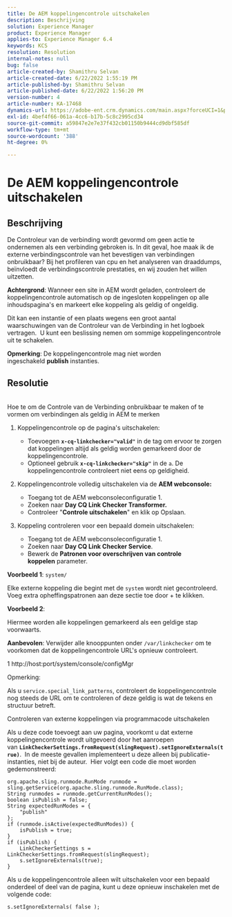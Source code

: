 ```yaml
---
title: De AEM koppelingencontrole uitschakelen
description: Beschrijving
solution: Experience Manager
product: Experience Manager
applies-to: Experience Manager 6.4
keywords: KCS
resolution: Resolution
internal-notes: null
bug: false
article-created-by: Shamithru Selvan
article-created-date: 6/22/2022 1:55:19 PM
article-published-by: Shamithru Selvan
article-published-date: 6/22/2022 1:56:20 PM
version-number: 4
article-number: KA-17468
dynamics-url: https://adobe-ent.crm.dynamics.com/main.aspx?forceUCI=1&pagetype=entityrecord&etn=knowledgearticle&id=ae18d9f1-32f2-ec11-bb3d-6045bd01576a
exl-id: 4bef4f66-061a-4cc6-b17b-5c8c2995cd34
source-git-commit: a59847e2e7e37f432cb01150b9444cd9dbf585df
workflow-type: tm+mt
source-wordcount: '388'
ht-degree: 0%

---
```


# De AEM koppelingencontrole uitschakelen

## Beschrijving

De Controleur van de verbinding wordt gevormd om geen actie te ondernemen als een verbinding gebroken is. In dit geval, hoe maak ik de externe verbindingscontrole van het bevestigen van verbindingen onbruikbaar? Bij het profileren van cpu en het analyseren van draaddumps, beïnvloedt de verbindingscontrole prestaties, en wij zouden het willen uitzetten.

<b>Achtergrond</b>: Wanneer een site in AEM wordt geladen, controleert de koppelingencontrole automatisch op de ingesloten koppelingen op alle inhoudspagina&#39;s en markeert elke koppeling als geldig of ongeldig.

Dit kan een instantie of een plaats wegens een groot aantal waarschuwingen van de Controleur van de Verbinding in het logboek vertragen.  U kunt een beslissing nemen om sommige koppelingencontrole uit te schakelen.

<b>Opmerking</b>: De koppelingencontrole mag niet worden ingeschakeld <b>publish</b> instanties.

## Resolutie

<br>Hoe te om de Controle van de Verbinding onbruikbaar te maken of te vormen om verbindingen als geldig in AEM te merken

1. Koppelingencontrole op de pagina&#39;s uitschakelen:

   - Toevoegen <b>`x-cq-linkchecker="valid"`</b> in de tag om ervoor te zorgen dat koppelingen altijd als geldig worden gemarkeerd door de koppelingencontrole.
   - Optioneel gebruik <b>`x-cq-linkchecker="skip"`</b> in de `a`. De koppelingencontrole controleert niet eens op geldigheid.

2. Koppelingencontrole volledig uitschakelen via de <b>AEM webconsole:</b>

   - Toegang tot de AEM webconsoleconfiguratie 1.
   - Zoeken naar <b>Day CQ Link Checker Transformer.</b>
   - Controleer &quot;<b>Controle uitschakelen</b>&quot; en klik op Opslaan.

3. Koppeling controleren voor een bepaald domein uitschakelen:

   - Toegang tot de AEM webconsoleconfiguratie 1.
   - Zoeken naar <b>Day CQ Link Checker Service</b>.
   - Bewerk de <b>Patronen voor overschrijven van controle koppelen</b> parameter.

<b>Voorbeeld 1</b>: `system/`

Elke externe koppeling die begint met de `system` wordt niet gecontroleerd.  Voeg extra opheffingspatronen aan deze sectie toe door + te klikken.

<b>Voorbeeld 2</b>:

Hiermee worden alle koppelingen gemarkeerd als een geldige stap voorwaarts.

<b>Aanbevolen</b>: Verwijder alle knooppunten onder `/var/linkchecker` om te voorkomen dat de koppelingencontrole URL&#39;s opnieuw controleert.

1 http://host:port/system/console/configMgr

Opmerking:

Als u `service.special_link_patterns`, controleert de koppelingencontrole nog steeds de URL om te controleren of deze geldig is wat de tekens en structuur betreft.

Controleren van externe koppelingen via programmacode uitschakelen

Als u deze code toevoegt aan uw pagina, voorkomt u dat externe koppelingencontrole wordt uitgevoerd door het aanroepen van <b>`LinkCheckerSettings.fromRequest(slingRequest).setIgnoreExternals(true)`</b>.  In de meeste gevallen implementeert u deze alleen bij publicatie-instanties, niet bij de auteur.  Hier volgt een code die moet worden gedemonstreerd:

```
org.apache.sling.runmode.RunMode runmode = sling.getService(org.apache.sling.runmode.RunMode.class);
String runmodes = runmode.getCurrentRunModes();
boolean isPublish = false;
String expectedRunModes = {
    "publish"
};
if (runmode.isActive(expectedRunModes)) {
    isPublish = true;
}
if (isPublish) {
    LinkCheckerSettings s = LinkCheckerSettings.fromRequest(slingRequest);
    s.setIgnoreExternals(true);
}
```

Als u de koppelingencontrole alleen wilt uitschakelen voor een bepaald onderdeel of deel van de pagina, kunt u deze opnieuw inschakelen met de volgende code:

```
s.setIgnoreExternals( false );
```
